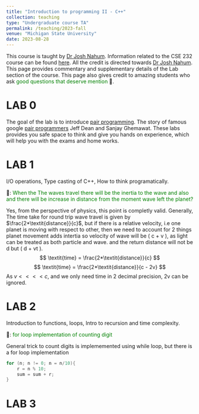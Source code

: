 ```yaml
---
title: "Introduction to programming II - C++"
collection: teaching
type: "Undergraduate course TA"
permalink: /teaching/2023-fall
venue: "Michigan State University"
date: 2023-08-28
---
```

This course is taught by [Dr Josh Nahum](http://www.nahum.us/). Information related to the CSE 232 course can be found [here](https://www.cse.msu.edu/~cse232/). All the credit is directed towards [Dr Josh Nahum](http://www.nahum.us/). This page provides commentary and supplementary details of the Lab section of the course. This page also gives credit to amazing students who ask  <span style="color:green"> good questions that deserve mention </span> 🍫.


# LAB 0
The goal of the lab is to introduce [pair programming](https://martinfowler.com/articles/on-pair-programming.html). The story of famous google [pair programmers](https://www.newyorker.com/magazine/2018/12/10/the-friendship-that-made-google-huge) Jeff Dean and Sanjay Ghemawat. These labs provides you safe space to think and give you hands on experience, which will help you with the exams and home works.
# LAB 1
I/O operations, Type casting of C++, How to think programatically.

🍫: <span style="color:green">When the The waves travel there will be the inertia to the wave and also and there will be increase in distance from the moment wave left the planet?</span>

Yes, from the perspective of physics, this point is completly valid. Generally, The time take for round trip wave travel is given by $\frac{2*\textit{distance}}{c}$, but if there is a relative velocity, i.e one planet is moving with respect to other, then we need to account for 2 things planet movement adds intertia so velocity of wave will be ( c + v ), as light can be treated as both particle and wave. and the return distance will not be d but ( d + vt ). 
$$
\textit{time} = \frac{2*\textit{distance}}{c}
$$
$$
\textit{time} = \frac{2*\textit{distance}}{c - 2v}
$$
As $v <<<< c$, and we only need time in 2 decimal precision, 2v can be ignored.
# LAB 2
Introduction to functions, loops, Intro to recursion and time complexity.

🍫: <span style="color:green">for loop implementation of counting digit</span>

General trick to count digits is implememented using while loop, but there is a for loop implementation
```cpp
for (n; n != 0; n = n/10){
    r = n % 10;
    sum = sum + r;
}
```
# LAB 3



